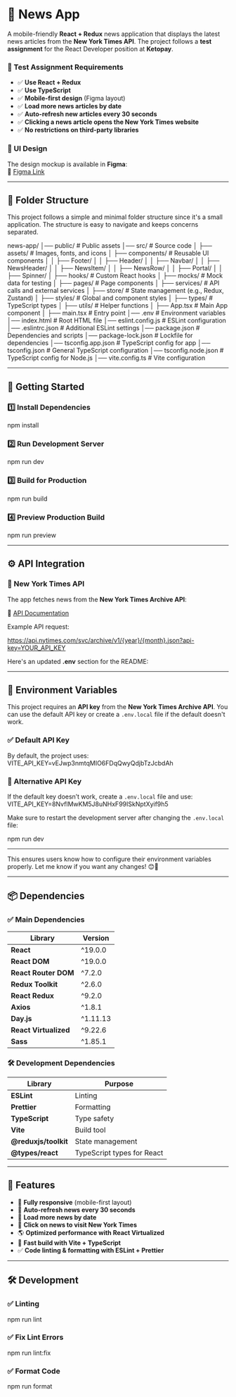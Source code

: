 # 📰 News App

A mobile-friendly **React + Redux** news application that displays the latest news articles from the **New York Times API**. 
The project follows a **test assignment** for the React Developer position at **Ketopay**.

### 📌 Test Assignment Requirements

- ✅ **Use React + Redux**
- ✅ **Use TypeScript**
- ✅ **Mobile-first design** (Figma layout)
- ✅ **Load more news articles by date**
- ✅ **Auto-refresh new articles every 30 seconds**
- ✅ **Clicking a news article opens the New York Times website**
- ✅ **No restrictions on third-party libraries**

### 🎨 UI Design

The design mockup is available in **Figma**:  
🔗 [Figma Link](https://www.figma.com/file/sc2xxWzzgeeFgW7MgMjpYT/Besider---React-тестовое?type=design&node-id=0-1&mode=design&t=U2Y6w3zdzS5bahWf-0)

---

## 📂 Folder Structure
This project follows a simple and minimal folder structure since it's a small application. 
The structure is easy to navigate and keeps concerns separated.

news-app/
│── public/              # Public assets
│── src/                 # Source code
│   ├── assets/          # Images, fonts, and icons
│   ├── components/      # Reusable UI components
│   │   ├── Footer/
│   │   ├── Header/
│   │   ├── Navbar/
│   │   ├── NewsHeader/
│   │   ├── NewsItem/
│   │   ├── NewsRow/
│   │   ├── Portal/
│   │   ├── Spinner/
│   ├── hooks/           # Custom React hooks
│   ├── mocks/           # Mock data for testing
│   ├── pages/           # Page components
│   ├── services/        # API calls and external services
│   ├── store/           # State management (e.g., Redux, Zustand)
│   ├── styles/          # Global and component styles
│   ├── types/           # TypeScript types
│   ├── utils/           # Helper functions
│   ├── App.tsx          # Main App component
│   ├── main.tsx         # Entry point
│── .env                 # Environment variables
│── index.html           # Root HTML file
│── eslint.config.js     # ESLint configuration
│── .eslintrc.json       # Additional ESLint settings
│── package.json         # Dependencies and scripts
│── package-lock.json    # Lockfile for dependencies
│── tsconfig.app.json    # TypeScript config for app
│── tsconfig.json        # General TypeScript configuration
│── tsconfig.node.json   # TypeScript config for Node.js
│── vite.config.ts       # Vite configuration

---

## 🚀 Getting Started

### 1️⃣ Install Dependencies

npm install

### 2️⃣ Run Development Server

npm run dev

### 3️⃣ Build for Production

npm run build

### 4️⃣ Preview Production Build

npm run preview

---

## ⚙️ API Integration

### 📰 New York Times API

The app fetches news from the **New York Times Archive API**:

🔗 [API Documentation](https://developer.nytimes.com/docs/archive-product/1/routes/{year}/{month}.json/get)

Example API request:

https://api.nytimes.com/svc/archive/v1/{year}/{month}.json?api-key=YOUR_API_KEY

Here's an updated **.env** section for the README:

---

## 🔑 Environment Variables

This project requires an **API key** from the **New York Times Archive API**. 
You can use the default API key or create a `.env.local` file if the default doesn't work.

### ✅ Default API Key

By default, the project uses:
VITE_API_KEY=vEJwp3nmtqMIO6FDqQwyQdjbTzJcbdAh

### 🔄 Alternative API Key

If the default key doesn’t work, create a `.env.local` file and use:
VITE_API_KEY=8NvflMwKM5J8uNHxF99ISkNptXyif9h5

Make sure to restart the development server after changing the `.env.local` file:

npm run dev

---

This ensures users know how to configure their environment variables properly. Let me know if you want any changes! 😊🚀

---

## 📦 Dependencies

### ✅ Main Dependencies

| Library               | Version |
|----------------------|---------|
| **React**            | ^19.0.0 |
| **React DOM**        | ^19.0.0 |
| **React Router DOM** | ^7.2.0  |
| **Redux Toolkit**    | ^2.6.0  |
| **React Redux**      | ^9.2.0  |
| **Axios**            | ^1.8.1  |
| **Day.js**           | ^1.11.13 |
| **React Virtualized** | ^9.22.6 |
| **Sass**             | ^1.85.1 |

### 🛠 Development Dependencies

| Library                 | Purpose |
|-------------------------|---------|
| **ESLint**              | Linting |
| **Prettier**            | Formatting |
| **TypeScript**          | Type safety |
| **Vite**                | Build tool |
| **@reduxjs/toolkit**    | State management |
| **@types/react**        | TypeScript types for React |

---

## 🎯 Features

- 📱 **Fully responsive** (mobile-first layout)
- 🔄 **Auto-refresh news every 30 seconds**
- 📆 **Load more news by date**
- 🔗 **Click on news to visit New York Times**
- 🌎 **Optimized performance with React Virtualized**
- 🚀 **Fast build with Vite + TypeScript**
- ✅ **Code linting & formatting with ESLint + Prettier**

---

## 🛠 Development

### ✅ Linting

npm run lint

### ✅ Fix Lint Errors

npm run lint:fix

### ✅ Format Code

npm run format
